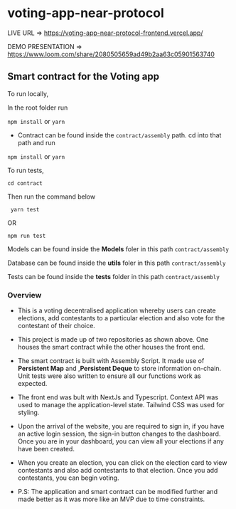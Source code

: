 voting-app-near-protocol
==================

LIVE URL => https://voting-app-near-protocol-frontend.vercel.app/

DEMO PRESENTATION => https://www.loom.com/share/2080505659ad49b2aa63c05901563740

## Smart contract for the Voting app

To run locally,

In the root folder run

``` npm install ``` or ``` yarn ```


- Contract can be found inside the ``` contract/assembly ``` path. cd into that path and  run


``` npm install ``` or ``` yarn ```

To run tests,

```
cd contract

```

Then run the command below

```
 yarn test

 ```

 OR

 ```
 npm run test

 ```

 Models can be found inside the <b>Models</b> foler in this path ```contract/assembly```

 Database can be found inside the <b>utils</b> foler in this path ```contract/assembly```

 Tests can be found inside the <b>__tests__</b> folder in this path ```contract/assembly```
 ### Overview

 - This is a voting decentralised application whereby users can create elections, add contestants to a particular election and also vote for the contestant of their choice.



- This project is made up of two repositories as shown above. One houses the smart contract while the other houses the front end. 



- The smart contract is built with Assembly Script. It made use of <b>Persistent Map</b> and ,<b>Persistent Deque</b> to store information on-chain. Unit tests were also written to ensure all our functions work as expected.



- The front end was bult with NextJs and Typescript. Context API was used to manage the application-level state. Tailwind CSS was used for styling.



- Upon the arrival of the website, you are required to sign in, if you have an active login session, the sign-in button changes to the dashboard. Once you are in your dashboard, you can view all your elections if any have been created.



- When you create an election, you can click on the election card to view contestants and also add contestants to that election. Once you add contestants, you can begin voting.



- P.S:  The application and smart contract can be modified further and made better as it was more like an MVP due to time constraints.
